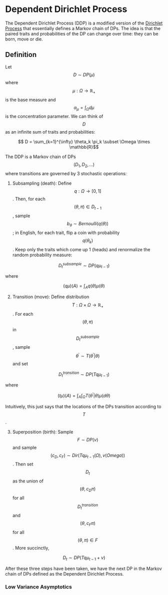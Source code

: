 # Dependent Dirichlet Process

The Dependent Dirichlet Process (DDP) is a modified version of the [Dirichlet Process](dirichlet_process.md)
that essentially defines a Markov chain of DPs. The idea is that the paired traits and probabilities of the DP 
can change over time: they can be born, move or die.

## Definition

Let $$D \sim DP(\mu)$$ where $$\mu: \Omega \rightarrow \mathbb{R}_{+}$$ is the base measure and 
$$\alpha_{\mu} = \int_{\Omega} d\mu$$ is the concentration parameter. We can think of $$D$$ as an infinite
sum of traits and probabilities:

$$ D = \sum_{k=1}^{\infty} \theta_k \pi_k \subset \Omega \times \mathbb{R}$$

The DDP is a Markov chain of DPs $$(D_1, D_2, ...)$$ where transitions are governed by 3 stochastic operations:

1. Subsampling (death): Define $$q: \Omega \rightarrow [0, 1]$$. Then, for each $$(\theta, \pi) \in D_{t-1}$$, sample
 $$b_{\theta} \sim Bernoulli(q(\theta))$$; in English, for each trait, flip a coin with probability
  $$q(\theta_k)$$. Keep only the traits which come up 1 (heads) and renormalize the random probability measure: 

$$D_{t}^{subsample} \sim DP(q \mu_{t-1})$$

where

$$(q\mu)(A) = \int_A q(\theta) \mu(\theta)$$

2. Transition (move): Define distribution $$T: \Omega \times \Omega \rightarrow \mathbb{R}_+$$. For 
 each $$(\theta, \pi)$$ in  $$D_{t}^{subsample}$$, sample $$\theta^{\prime} \sim T(\theta^{\prime} \lvert
  \theta)$$ and set 

$$D_{t}^{transition} \sim DP(T q \mu_{t-1}) $$

where

$$(t \mu)( A ) = \int_A \int_{\Omega} T(\theta^{\prime} \lvert \theta) \mu(d\theta)$$

Intuitively, this just says that the locations of the DPs transition according to $$T$$.

3. Superposition (birth): Sample $$F \sim DP(\nu)$$ and sample $$(c_D, c_F) \sim
  Dir(T q \mu_{t-1}(\Omega), v(Omega))$$. Then set $$D_t$$ as the union of $$(\theta, c_D \pi)$$
 for all $$D_t^{transition}$$ and $$(\theta, c_F \pi)$$ for all $$(\theta, \pi) \in F$$. More succinctly,

$$D_t \sim DP(T q \mu_{t-1} + \nu)$$


After these three steps have been taken, we have the next DP in the Markov chain of DPs
defined as the Dependent Dirichlet Process.

### Low Variance Asymptotics


